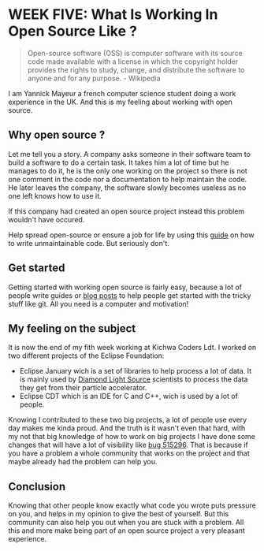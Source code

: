 # WEEK FIVE: What Is Working In Open Source Like ?

> Open-source software (OSS) is computer software with its source code made
available with a license in which the copyright holder provides the rights to
study, change, and distribute the software to anyone and for any purpose.  \-
Wikipedia

I am Yannick Mayeur a french computer science student doing a work experience
in the UK. And this is my feeling about working with open source.

## Why open source ?

Let me tell you a story. A company asks someone in their software team to build
a software to do a certain task. It takes him a lot of time but he manages to
do it, he is the only one working on the project so there is not one comment in
the code nor a documentation to help maintain the code. He later leaves the
company, the software slowly becomes useless as no one left knows how to use
it.

If this company had created an open source project instead this problem
wouldn't have occured.

Help spread open-source or ensure a job for life by using this
[guide](https://www.se.rit.edu/~tabeec/RIT_441/Resources_files/How%20To%20Write%20Unmaintainable%20Code.pdf)
on how to write unmaintainable code. But seriously don't.

## Get started

Getting started with working open source is fairly easy, because a lot of
people write guides or [blog
posts](https://github.com/yannick-mayeur/blogposts) to help people get started
with the tricky stuff like git. All you need is a computer and motivation!


## My feeling on the subject

It is now the end of my fith week working at Kichwa Coders Ldt. I worked on two
different projects of the Eclipse Foundation:
* Eclipse January wich is a set of libraries to help process
a lot of data. It is mainly used by [Diamond Light
Source](http://www.diamond.ac.uk/Home.html) scientists to process the data they
get from their particle accelerator.
* Eclipse CDT which is an IDE for C and C++, wich is used by a lot of people.

Knowing I contributed to these two big projects, a lot of people use every day
makes me kinda proud. And the truth is it wasn't even that hard, with my not
that big knowledge of how to work on big projects I have done some changes that
will have a lot of visibility like [bug
515296](https://bugs.eclipse.org/bugs/show_bug.cgi?id=515296). That is because
if you have a problem a whole community that works on the project and that
maybe already had the problem can help you.

## Conclusion

Knowing that other people know exactly what code you wrote puts pressure on
you, and helps in my opinion to give the best of yourself. But this community
can also help you out when you are stuck with a problem. All this and more make
being part of an open source project a very pleasant experience.
